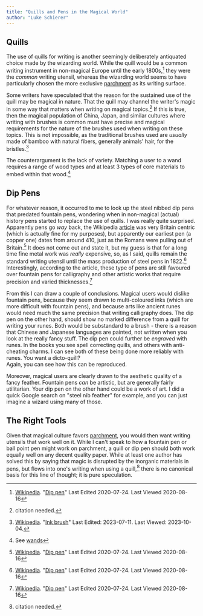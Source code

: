```yaml
---
title: "Quills and Pens in the Magical World"
author: "Luke Schierer"
---
```


## Quills

The use of quills for writing is another seemingly deliberately 
antiquated choice made by the wizarding world.  While the quill would 
be a common writing instrument in non-magical Europe until the early 
1800s,[^200816-5] they were the *common* writing utensil, whereas the 
wizarding world seems to have particularly chosen the more exclusive 
[parchment] as its writing surface.  

Some writers have speculated that the reason for the sustained use of 
the quill may be magical in nature.  That the quill may channel the 
writer's magic in some way that matters when writing on magical 
topics.[^231004-1]  If this is true, then the magical population of China, 
Japan, and similar cultures where writing with brushes is common must 
have precise and magical requirements for the nature of the brushes 
used when writing on these topics.  This is not impossible, as the
traditional brushes used are *usually* made of bamboo with natural fibers, 
generally animals' hair, for the bristles.[^231004-2]  

The counterargument is the lack of variety.  Matching a user to a wand 
requires a range of wood types and at least 3 types of core materials 
to embed within that wood.[^231004-3]

## Dip Pens

For whatever reason, it occurred to me to look up the steel nibbed dip 
pens that predated fountain pens, wondering when in non-magical (actual)
history pens started to replace the use of quills.  I was really quite 
surprised.  Apparently pens go *way* back, the Wikipedia [article][Dip 
pen] was very Britain centric (which is actually fine for my purposes), 
but apparently our earliest pen (a copper one) dates from around 410, 
just as the Romans were pulling out of Britain.[^200816-4] It does not 
come out and state it, but my guess is that for a long time fine metal 
work was *really* expensive, so, as I said,  quills remain the standard 
writing utensil until the mass production of steel pens in 1822.[^200816-5]  
Interestingly, according to the article, these type of pens are still 
favoured over fountain pens for calligraphy and other artistic works
that require precision and varied thicknesses.[^200816-6]

From this I can draw a couple of conclusions.  Magical users would dislike
fountain pens, because they seem drawn to multi-coloured inks (which 
are more difficult with fountain pens), and because arts like ancient 
runes would need much the same precision that writing calligraphy does. 
The dip pen on the other hand, should show no marked difference from a 
quill for writing your runes. Both would be substandard to a brush - 
there is a reason that Chinese and Japanese languages are painted, not 
written when you look at the really fancy stuff. The dip pen could 
further be *engraved* with runes.  In the books you see spell 
correcting quills, and others with anti-cheating charms.  I can see both
of these being done more reliably with runes.  You want a dicto-quill?  
Again, you can see how this can be reproduced.

Moreover, magical users are clearly drawn to the aesthetic quality of a 
fancy feather.  Fountain pens *can* be artistic, but are generally 
fairly utilitarian. Your dip pen on the other hand could be a work of 
art.  I did a quick Google search on "steel nib feather" for example, 
and you can just imagine a wizard using many of those.

## The Right Tools

Given that magical culture favors [parchment], you would then want writing 
utensils that work well on it.  While I can't speak to how a fountain pen 
or ball point pen might work on parchment, a quill or dip pen should 
both work equally well on any decent quality paper.  While at least one 
author has solved this by saying that magic is disrupted by the 
inorganic materials in pens, but flows into one's writing when using a 
quill,[^230804] there is no canonical basis for this line of thought; 
it is pure speculation.

[parchment]: <../parchment_and_paper/>

[McGonagall]: <../../people/mcgonagall/minerva>

[Dip pen]: https://en.wikipedia.org/wiki/Dip_pen

[Harry]: <../../people/potter/harry_james>

[Wikipedia]: https://en.wikipedia.org/

[^231004-3]: See [wands]

[wands]: <../../magic/wands/>

[^231004-1]: citation needed. 

[^230804]: citation needed.

[^200819-1]: AndrewWolfe. _[The Ghost of Privet Drive](https://archiveofourown.org/works/21500365)_
    [Archive of Our Own](https://archiveofourown.org) Last Updated 202008-14. Last Viewed 2020-08-19.

[^200816-3]: Sinyk. _[Angry Harry and the Seven](https://www.fanfiction.net/s/9750991)_
    [FanFiction](https://www.fanfiction.net/). Last Updated 2013-10-22. Last Viewed
    2020-08-16.

[Ink brush]: https://en.wikipedia.org/wiki/Ink_brush

[^231004-2]: [Wikipedia](https://en.wikipedia.org/).
   "[Ink brush]" Last Edited: 2023-07-11. Last Viewed: 2023-10-04. 

[^200816-4]: [Wikipedia](https://en.wikipedia.org/).
    "[Dip pen]" Last Edited 2020-07-24. Last Viewed 2020-08-16

[^200816-5]: [Wikipedia](https://en.wikipedia.org/).
    "[Dip pen]" Last Edited 2020-07-24. Last
    Viewed 2020-08-16

[^200816-6]: [Wikipedia](https://en.wikipedia.org/).
    "[Dip pen]" Last Edited 2020-07-24. Last
    Viewed 2020-08-16

[^200816-7]: ©Paper Sizes. "[The History Of Paper](https://www.papersizes.org/paper-history-overview.htm)"
    [International Paper Sizes and Formats](https://www.papersizes.org/) Last viewed 2020-08-16.

[^200816-8]: ©Paper Sizes. "[The History Of Paper](https://www.papersizes.org/paper-history-overview.htm)"
    [International Paper Sizes and Formats](https://www.papersizes.org/) Last viewed
    2020-08-16.

[^200816-9]: Reginmund. "[The Rise and Fall of Parchment](http://www.allempires.com/article/index.php?q=parchment)"
    [All Empires Online History Community](http://www.allempires.com/) 2007-01-10. Last Viewed 2020-08-16.

[^200816-10]: Reginmund. "[The Rise and Fall of Parchment](http://www.allempires.com/article/index.php?q=parchment)"
    [All Empires Online History Community](http://www.allempires.com/) 2007-01-10.
    Last Viewed 2020-08-16.

[^210220-2]: you see this in a number of works, but I currently remember:
    * Shygui. _[A Fateful Walk](https://www.fanfiction.net/s/12150047)_
        [Chapter 8](https://www.fanfiction.net/s/12150047/8/A-Fateful-Walk).
        Updated: 2018-09-05; Published: 2016-09-15; Last Viewed: 2021-02-20.
    * Sinyk. _[Angry Harry and the Seven](https://www.fanfiction.net/s/9750991)_
        [Chapter 7](https://www.fanfiction.net/s/9750991/17/Angry-Harry-and-the-Seven)
        Updated: 2013-10-22; Published: 2013-10-09; Last Viewed 2021-02-20.

